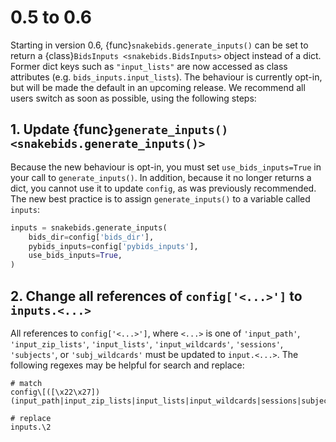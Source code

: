 # 0.5 to 0.6

Starting in version 0.6, {func}`snakebids.generate_inputs()` can be set to return a {class}`BidsInputs <snakebids.BidsInputs>` object instead of a dict. Former dict keys such as `"input_lists"` are now accessed as class attributes (e.g. `bids_inputs.input_lists`). The behaviour is currently opt-in, but will be made the default in an upcoming release. We recommend all users switch as soon as possible, using the following steps:

## 1. Update {func}`generate_inputs() <snakebids.generate_inputs()>`
Because the new behaviour is opt-in, you must set `use_bids_inputs=True` in your call to `generate_inputs()`. In addition, because it no longer returns a dict, you cannot use it to update `config`, as was previously recommended. The new best practice is to assign `generate_inputs()` to a variable called `inputs`:

```python
inputs = snakebids.generate_inputs(
    bids_dir=config['bids_dir'],
    pybids_inputs=config['pybids_inputs'],
    use_bids_inputs=True,
)
```

## 2. Change all references of `config['<...>']` to `inputs.<...>`

All references to `config['<...>']`, where `<...>` is one of `'input_path'`, `'input_zip_lists'`, `'input_lists'`, `'input_wildcards'`, `'sessions'`, `'subjects'`, or `'subj_wildcards'` must be updated to `input.<...>`. The following regexes may be helpful for search and replace:

```
# match
config\[([\x22\x27])(input_path|input_zip_lists|input_lists|input_wildcards|sessions|subjects|subj_wildcards)\1\]

# replace
inputs.\2
```
